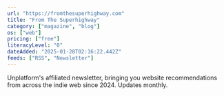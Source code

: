 ```yaml
---
url: "https://fromthesuperhighway.com"
title: "From The Superhighway"
category: ["magazine", "blog"]
os: ["web"]
pricing: ["free"]
literacyLevel: "0"
dateAdded: "2025-01-28T02:16:22.442Z"
feeds: ["RSS", "Newsletter"]
---
```


Unplatform's affiliated newsletter, bringing you website recommendations from across the indie web since 2024. Updates monthly.